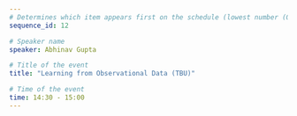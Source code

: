 ```yaml
---
# Determines which item appears first on the schedule (lowest number (0) appears first)
sequence_id: 12

# Speaker name
speaker: Abhinav Gupta

# Title of the event
title: "Learning from Observational Data (TBU)"

# Time of the event
time: 14:30 - 15:00
---
```


